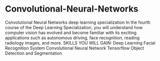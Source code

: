 # Convolutional-Neural-Networks
Convolutional Neural Networks deep learning specialization
In the fourth course of the Deep Learning Specialization, you will understand how computer vision has evolved and become familiar with its exciting applications such as autonomous driving, face recognition, reading radiology images, and more.
SKILLS YOU WILL GAIN:
Deep Learning
Facial Recognition System
Convolutional Neural Network
Tensorflow
Object Detection and Segmentation
